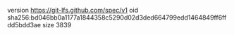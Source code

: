 version https://git-lfs.github.com/spec/v1
oid sha256:bd046bb0a1177a1844358c5290d02d3ded664799edd1464849ff6ffdd5bdd3ae
size 3839

